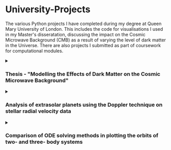 # University-Projects

The various Python projects I have completed during my degree at Queen Mary University of London. This includes the code for visualisations I used in my Master's disseratation, discussing the impact on the Cosmic Microwave Background (CMB) as a result of varying the level of dark matter in the Universe. There are also projects I submitted as part of coursework for computational modules.

<details>
<summary><h3>Thesis - "Modelling the Effects of Dark Matter on the Cosmic Microwave Background"</h3></summary>

I simulated CMB maps for varying levels of dark matter using the Code for Anisotropies in the Microwave Background (CAMB). Following this, I compared these maps to the CMB map generated from theoretical data obtained from the Planck 2018 mission.

<!---
I explored how varying levels of dark matter influence the Cosmic Microwave Background (CMB). Using the Code for Anisotropies in the Microwave Background (CAMB), I simulated theoretical CMB maps and compared them to Planck 2018 observational data. The project demonstrates my ability to combine theoretical physics with computational tools to study complex cosmological phenomena.
-->

## Key Features:

- Simulated CMB power spectra and maps for varying dark matter densities.
- Compared theoretical simulations to Planck 2018 datasets to identify discrepancies.
- Used Python libraries like `camb`, `healpy`, and `matplotlib` to process data and visualise results.

## Results:

- Successfully generated CMB maps that reflected the influence of varying dark matter densities.
- Followed [Wayne Hu's lecture notes](https://arxiv.org/abs/0802.3688) to visualise the effects of dark matter on the third peak of the CMB power spectrum. This emphasised the work from [Hu's 2001 paper](https://arxiv.org/abs/astro-ph/0006436) which explained the change in the height ratios of the second and third peaks due to decay in the gravitational potential during radiation domination.
- Identified consistent patterns between the simulated maps and Planck data, validating the CAMB-based modelling approach.
- Highlighted discrepancies that could point to additional factors or alternative models influencing the CMB.

## Applications:

- Analysing dark matter’s role in shaping the early universe.
- Supporting cosmological studies by combining observational data and simulations.
- Providing a foundation for further research into alternative dark matter models and their observational signatures.

## Potential Extensions:
This work can be extended by:

- Exploring alternative dark matter hpotheses using `camb`, such as Weakly Interacting Massive Particles (WIMPs) or Primordial Black Holes.
- Incorporating datasets from WMAP and upcoming Simons Observatory data, with a particular focus on connecting CMB observations to gravitational wave studies.
- Refining the simulation process by applying machine learning techniques to extract features, detect anomalies, and improve parameter estimation.

</details>

<details>
<summary><h3>Analysis of extrasolar planets using the Doppler technique on stellar radial velocity data</h3></summary>

This project focuses on detecting and characterising extrasolar planets using radial velocity data obtained through the Doppler technique. I used a variant of the Metropolis-Hastings algorithm to fit circular orbital models to real data, extracting key planetary and orbital parameters.

## Key Features:

- Translated orbital mechanics equations into code and implemented MCMC methods for parameter estimation.
- Analysed real radial velocity datasets from stars like 51 Pegasi to infer planetary characteristics.
- Visualised phase-folded radial velocity data to identify trends and features.

## Results:

- Successfully detected exoplanetary signatures from radial velocity datasets, including identifying potential orbital periods and planetary masses.
- Demonstrated that the Metropolis-Hastings algorithm can effectively estimate parameters with reasonable computational efficiency.
- Highlighted the strengths of the Doppler technique, particularly for characterising larger, closer planets with significant gravitational influence.

## Applications:
This project fits into the broader context of missions like Kepler, TESS, and the James Webb Space Telescope, which aim to characterise exoplanetary systems. Through this project and the 4th-year module 'Extrasolar Planets and Astrophysical Discs' I later took, I learned more about (and was able to demonstrate):

- A method for refining orbital parameters like semi-major axis, period, and planetary mass.
- The ability to compare the Doppler technique to other detection methods, such as the transit method and direct imaging.
- Insights into planetary system diversity and habitability.

## Future Improvements:

- Add interactivity to the notebook, allowing users to adjust orbital parameters via sliders and visualise how changes affect radial velocity curves.
- Extend the analysis to multi-planet systems and non-circular orbits for more complex scenarios.

</details>

<details>
<summary><h3>Comparison of ODE solving methods in plotting the orbits of two- and three- body systems</h3></summary>

I simulated the orbital dynamics of two- and three-body systems, specifically the Earth-Sun and Mercury-Earth-Sun systems. I implemented and compared three numerical integration methods: the fourth-order Runge-Kutta (RK4) method, `scipy.integrate.ode`, and `scipy.integrate.odeint`.

## Key Features:

- Translated the equations of motion for gravitational interactions in two- and three-body systems into code.
- Implemented multiple numerical integrators to solve ODEs.
- Visualised orbital trajectories, energy and angular momentum, and evaluated the accuracy of each method.

## Results:

- Found that the RK4 method provided high accuracy but required careful step-size adjustment to maintain stability.
- Observed computational efficiency advantages in scipy.integrate.ode and odeint, particularly for longer simulations.
- Demonstrated how different numerical methods yield varying trade-offs between accuracy and computational efficiency.

## Applications:
This project has real-world relevance in:

- Space mission planning, satellite trajectory design, and spacecraft navigation.
- Studying planetary stability, orbital resonance, and gravitational interactions in multi-body systems.
- Understanding celestial mechanics for applications like asteroid deflection or interplanetary travel.

## Future Improvements:

- Include more complex scenarios, such as non-circular or eccentric orbits.
- Compare numerical methods using additional metrics, such as energy conservation and computational efficiency.
- Implement advanced integrators, like symplectic methods, for better long-term stability in simulations.

</details>

